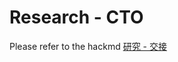 # Research - CTO

Please refer to the hackmd [研究 - 交接](https://hackmd.io/@6IMMyj66Q3-D-oNefOyREQ/Bkt5S9IhR)
